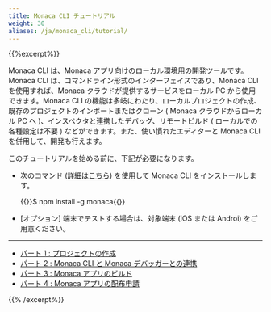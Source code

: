```yaml
---
title: Monaca CLI チュートリアル
weight: 30
aliases: /ja/monaca_cli/tutorial/
---
```


{{%excerpt%}}

Monaca CLI は、Monaca アプリ向けのローカル環境用の開発ツールです。Monaca
CLI は、コマンドライン形式のインターフェイスであり、Monaca CLI
を使用すれば、Monaca クラウドが提供するサービスをローカル PC
から使用できます。Monaca CLI
の機能は多岐にわたり、ローカルプロジェクトの作成、既存のプロジェクトのインポートまたはクローン
( Monaca クラウドからローカル PC へ
)、インスペクタと連携したデバッグ、リモートビルド (
ローカルでの各種設定は不要 )
などができます。また、使い慣れたエディターと Monaca CLI
を併用して、開発も行えます。

このチュートリアルを始める前に、下記が必要になります。


- 次のコマンド ([詳細はこちら](/ja/products_guide/monaca_cli/overview/#step-1-cli-installation)) を使用して Monaca CLI をインストールします。
    
    {{<highlight bash>}}$ npm install -g monaca{{</highlight>}}

- [オプション] 端末でテストする場合は、対象端末 (iOS または Androi) をご用意ください。

<hr>

- [パート 1 : プロジェクトの作成](/ja/tutorials/monaca_cli/starting_project)
- [パート 2 : Monaca CLI と Monaca デバッガーとの連携](/ja/tutorials/monaca_cli/testing_debugging)
- [パート 3 : Monaca アプリのビルド](/ja/tutorials/monaca_cli/building_app)
- [パート 4 : Monaca アプリの配布申請](/ja/tutorials/monaca_cli/publishing_app)

{{% /excerpt%}}





